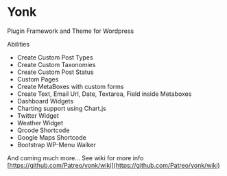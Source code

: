 # Yonk
Plugin Framework and Theme for Wordpress


Abilities

- Create Custom Post Types
- Create Custom Taxonomies
- Create Custom Post Status
- Custom Pages
- Create MetaBoxes with custom forms
- Create Text, Email Url, Date, Textarea, Field inside Metaboxes
- Dashboard Widgets
- Charting support using Chart.js
- Twitter Widget
- Weather Widget
- Qrcode Shortcode
- Google Maps Shortcode
- Bootstrap WP-Menu Walker

And coming much more... See wiki for more info [https://github.com/Patreo/yonk/wiki](https://github.com/Patreo/yonk/wiki)

